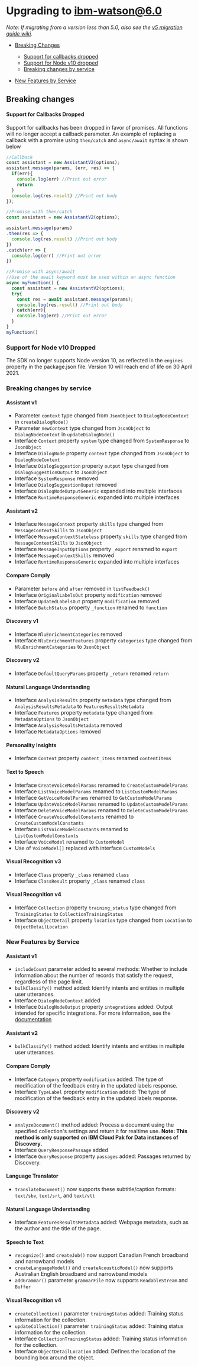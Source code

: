 # Upgrading to ibm-watson@6.0

_Note: If migrating from a version less than 5.0, also see the [v5 migration guide wiki](https://github.com/watson-developer-cloud/node-sdk/wiki/v5-Migration-Guide)._

- [Breaking Changes](#breaking-changes)
  - [Support for callbacks dropped](#support-for-callbacks-dropped)
  - [Support for Node v10 dropped](#support-for-node-v10-dropped)
  - [Breaking changes by service](#breaking-changes-by-service)

- [New Features by Service](#new-features-by-service)

## Breaking changes
#### Support for Callbacks Dropped
Support for callbacks has been dropped in favor of promises. All functions will no longer accept a callback parameter. An example of replacing a callback with a promise using `then/catch` and `async/await` syntax is shown below
```js
//Callback
const assistant = new AssistantV2(options);
assistant.message(params, (err, res) => {
  if(err){
    console.log(err) //Print out error
    return
  }
  console.log(res.result) //Print out body
});
```

```js
//Promise with then/catch
const assistant = new AssistantV2(options);

assistant.message(params)
.then(res => {
  console.log(res.result) //Print out body
})
.catch(err => {
  console.log(err) //Print out error
})
```

```js
//Promise with async/await
//Use of the await keyword must be used within an async function
async myFunction() {
  const assistant = new AssistantV2(options);
  try{
    const res = await assistant.message(params);
    console.log(res.result) //Print out body
  } catch(err){
    console.log(err) //Print out error
  }
}
myFunction()
```

### Support for Node v10 Dropped
The SDK no longer supports Node version 10, as reflected in the `engines` property in the package.json file. Version 10 will reach end of life on 30 April 2021.

### Breaking changes by service
#### Assistant v1
- Parameter `context` type changed from `JsonObject` to `DialogNodeContext` in `createDialogNode()`
- Parameter `newContext` type changed from `JsonObject` to `DialogNodeContext` in `updateDialogNode()`
- Interface `Context` property `system` type changed from `SystemResponse` to `JsonObject`
- Interface `DialogNode` property `context` type changed from `JsonObject` to `DialogNodeContext`
- Interface `DialogSuggestion` property `output` type changed from `DialogSuggestionOutput` to `JsonObject`
- Interface `SystemResponse` removed
- Interface `DialogSuggestionOuput` removed
- Interface `DialogNodeOutputGeneric` expanded into multiple interfaces
- Interface `RuntimeResponseGeneric` expanded into multiple interfaces

#### Assistant v2
- Interface `MessageContext` property `skills` type changed from `MessageContextSkills` to `JsonObject`
- Interface `MessageContextStateless` property `skills` type changed from `MessageContextSkills` to `JsonObject`
- Interface `MessageInputOptions` property `_export` renamed to `export`
- Interface `MessageContextSkills` removed
- Interface `RuntimeResponseGeneric` expanded into multiple interfaces

#### Compare Comply
- Parameter `before` and `after` removed in `listFeedback()`
- Interface `OriginalLabelsOut` property `modification` removed
- Interface `UpdatedLabelsOut` property `modification` removed
- Interface `BatchStatus` property `_function` renamed to `function`

#### Discovery v1
- Interface `NluEnrichmentCategories` removed
- Interface `NluEnrichmentFeatures` property `categories` type changed from `NluEnrichmentCategories` to `JsonObject`

#### Discovery v2
- Interface `DefaultQueryParams` property `_return` renamed `return`

#### Natural Language Understanding
- Interface `AnalysisResults` property `metadata` type changed from `AnalysisResultsMetadata` to `FeaturesResultsMetadata`
- Interface `Features` property `metadata` type changed from `MetadataOptions` to `JsonObject`
- Interface `AnalysisResultsMetadata` removed
- Interface `MetadataOptions` removed

#### Personality Insights
- Interface `Content` property `content_items` renamed `contentItems`

#### Text to Speech
- Interface `CreateVoiceModelParams` renamed to `CreateCustomModelParams`
- Interface `ListVoiceModelParams` renamed to `ListCustomModelParams`
- Interface `GetVoiceModelParams` renamed to `GetCustomModelParams`
- Interface `UpdateVoiceModelParams` renamed to `UpdateCustomModelParams`
- Interface `DeleteVoiceModelParams` renamed to `DeleteCustomModelParams`
- Interface `CreateVoiceModelConstants` renamed to `CreateCustomModelConstants`
- Interface `ListVoiceModelConstants` renamed to `ListCustomModelConstants`
- Interface `VoiceModel` renamed to `CustomModel`
- Use of `VoiceModel[]` replaced with interface `CustomModels`

#### Visual Recognition v3
- Interface `Class` property `_class` renamed `class`
- Interface `ClassResult` property `_class` renamed `class`

#### Visual Recognition v4
- Interface `Collection` property `training_status` type changed from `TrainingStatus` to `CollectionTrainingStatus`
- Interface `ObjectDetail` property `location` type changed from `Location` to `ObjectDetailLocation`


### New Features by Service

#### Assistant v1
- `includeCount` parameter added to several methods: Whether to include information about the number of records that satisfy the request, regardless of the page limit.
- `bulkClassify()` method added: Identify intents and entities in multiple user utterances.
- Interface `DialogNodeContext` added
- Interface `DialogNodeOutput` property `integrations` added: Output intended for specific integrations. For more information, see the [documentation](https://cloud.ibm.com/docs/assistant?topic=assistant-dialog-responses-json)

#### Assistant v2
- `bulkClassify()` method added: Identify intents and entities in multiple user utterances.

#### Compare Comply
- Interface `Category` property `modification` added: The type of modification of the feedback entry in the updated labels response.
- Interface `TypeLabel` property `modification` added: The type of modification of the feedback entry in the updated labels response.

#### Discovery v2
- `analyzeDocument()` method added: Process a document using the specified collection's settings and return it for realtime use. **Note: This method is only supported on IBM Cloud Pak for Data instances of Discovery.**
- Interface `QueryResponsePassage` added
- Interface `QueryResponse` property `passages` added: Passages returned by Discovery.

#### Language Translator
- `translateDocument()` now supports these subtitle/caption formats: `text/sbv`, `text/srt`, and `text/vtt`

#### Natural Language Understanding
- Interface `FeaturesResultsMetadata` added: Webpage metadata, such as the author and the title of the page.

#### Speech to Text
- `recognize()` and `createJob()` now support Canadian French broadband and narrowband models
- `createLanguageModel()` and `createAcousticModel()` now supports Australian English broadband and narrowband models
- `addGrammar()` parameter `grammarFile` now supports `ReadableStream` and `Buffer`

#### Visual Recognition v4
- `createCollection()` parameter `trainingStatus` added: Training status information for the collection.
- `updateCollection()` parameter `trainingStatus` added: Training status information for the collection.
- Interface `CollectionTrainingStatus` added: Training status information for the collection.
- Interface `ObjectDetailLocation` added: Defines the location of the bounding box around the object.
